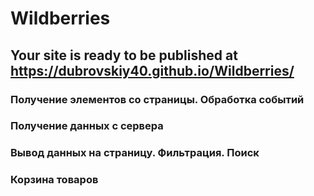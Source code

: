 # Wildberries

## Your site is ready to be published at https://dubrovskiy40.github.io/Wildberries/

### Получение элементов со страницы. Обработка событий
### Получение данных с сервера
### Вывод данных на страницу. Фильтрация. Поиск
### Корзина товаров
